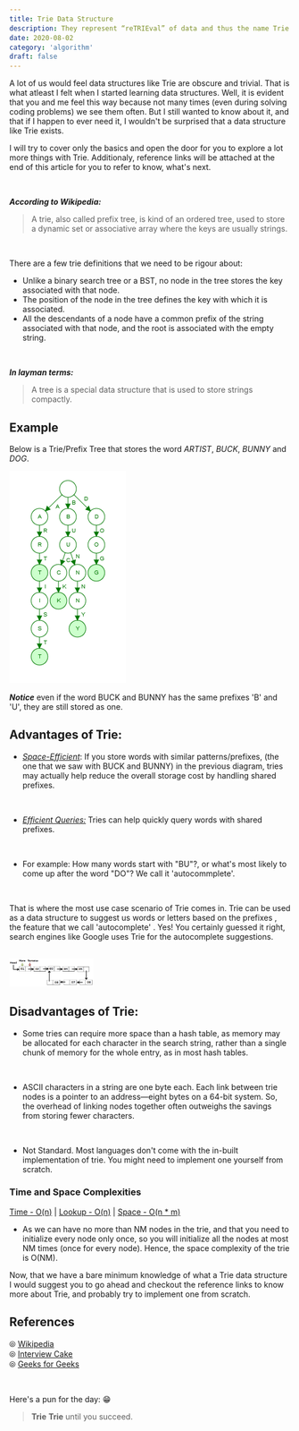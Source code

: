 ```yaml
---
title: Trie Data Structure
description: They represent “reTRIEval” of data and thus the name Trie.
date: 2020-08-02
category: 'algorithm'
draft: false
---
```


A lot of us would feel data structures like Trie are obscure and trivial. That is what atleast I felt when I started learning data structures. Well, it is evident that you and me feel this way because not many times (even during solving coding problems) we see them often. But I still wanted to know about it, and that if I happen to ever need it, I wouldn't be surprised that a data structure like Trie exists.

I will try to cover only the basics and open the door for you to explore a lot more things with Trie. Additionaly, reference links will be attached at the end of this article for you to refer to know, what's next.

<br/>

**_According to Wikipedia:_**

> A trie, also called prefix tree, is kind of an ordered tree, used to store a dynamic set or associative array where the keys are usually strings.

<br/>

There are a few trie definitions that we need to be rigour about:

- Unlike a binary search tree or a BST, no node in the tree stores the key associated with that node.
- The position of the node in the tree defines the key with which it is associated.
- All the descendants of a node have a common prefix of the string associated with that node, and the root is associated with the empty string.

<br/>

**_In layman terms:_**

> A tree is a special data structure that is used to store strings compactly.

## Example

Below is a Trie/Prefix Tree that stores the word _ARTIST_, _BUCK_, _BUNNY_ and _DOG_.

![trie](./assets/trie.png)

**_Notice_** even if the word BUCK and BUNNY has the same prefixes 'B' and 'U', they are still stored as one.

## Advantages of Trie:

- <i><u>Space-Efficient</u></i>: If you store words with similar patterns/prefixes, (the one that we saw with BUCK and BUNNY) in the previous diagram, tries may actually help reduce the overall storage cost by handling shared prefixes.

<br/>

- <i><u>Efficient Queries:</u></i> Tries can help quickly query words with shared prefixes.

<br/>

- For example: How many words start with "BU"?, or what's most likely to come up after the word "DO"? We call it 'autocommplete'.

<br/>

That is where the most use case scenario of Trie comes in. Trie can be used as a data structure to suggest us words or letters based on the prefixes , the feature that we call 'autocomplete' . Yes! You certainly guessed it right, search engines like Google uses Trie for the autocomplete suggestions.

<br/>

<!-- ![autocomplete](./assets/autocomplete.jpg) -->
<img src="./assets/1.png" alt="1" width="30%" height="50" />

## Disadvantages of Trie:

- Some tries can require more space than a hash table, as memory may be allocated for each character in the search string, rather than a single chunk of memory for the whole entry, as in most hash tables.

<br/>

- ASCII characters in a string are one byte each. Each link between trie nodes is a pointer to an address—eight bytes on a 64-bit system. So, the overhead of linking nodes together often outweighs the savings from storing fewer characters.

<br/>

- Not Standard. Most languages don't come with the in-built implementation of trie. You might need to implement one yourself from scratch.

### Time and Space Complexities

<ins class="sub-ins-2">Time - O(n)</ins> | <ins class="sub-ins-2">Lookup - O(n)</ins> | <ins class="sub-ins-2"> Space - O(n \* m)</ins>

- As we can have no more than NM nodes in the trie, and that you need to initialize every node only once, so you will initialize all the nodes at most NM times (once for every node). Hence, the space complexity of the trie is O(NM).

Now, that we have a bare minimum knowledge of what a Trie data structure I would suggest you to go ahead and checkout the reference links to know more about Trie, and probably try to implement one from scratch.

## References

⦾ [Wikipedia](https://en.wikipedia.org/wiki/Trie#:~:text=In%20computer%20science%2C%20a%20trie,the%20keys%20are%20usually%20strings.) <br>
⦾ [Interview Cake](https://www.interviewcake.com/concept/java/trie)<br>
⦾ [Geeks for Geeks](https://www.geeksforgeeks.org/trie-insert-and-search/)

</br>

Here's a pun for the day: 😁

> **Trie** **Trie** until you succeed.
